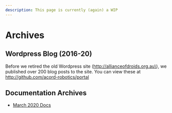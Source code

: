 ```yaml
---
description: This page is currently (again) a WIP
---
```


# Archives

## Wordpress Blog \(2016-20\)

Before we retired the old Wordpress site \(http://allianceofdroids.org.au\), we published over 200 blog posts to the site. You can view these at http://github.com/acord-robotics/portal

## Documentation Archives

* [March 2020 Docs](march-2020-docs.md)



